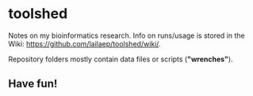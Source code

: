 # toolshed
Notes on my bioinformatics research. Info on runs/usage is stored in the Wiki: https://github.com/lailaep/toolshed/wiki/.  
  
Repository folders mostly contain data files or scripts (**"wrenches"**).  
## Have fun!
